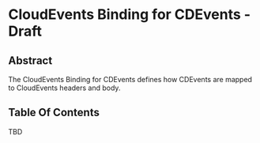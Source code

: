 <!--
---
linkTitle: "CloudEvents Binding"
weight: 100
description: >
   CloudEvents Binding for CDEvents
---
-->
# CloudEvents Binding for CDEvents - Draft

## Abstract

The CloudEvents Binding for CDEvents defines how CDEvents are mapped to CloudEvents headers and body.

## Table Of Contents

<!-- toc -->
<!-- /toc -->

TBD
